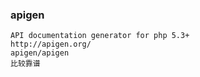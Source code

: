 ### apigen
  ```
  API documentation generator for php 5.3+
  http://apigen.org/
  apigen/apigen
  比较靠谱
  ```